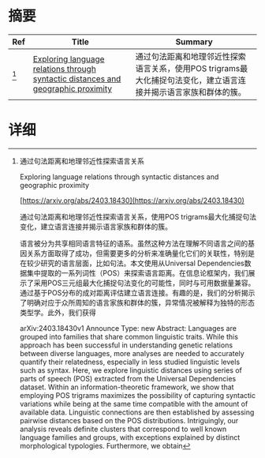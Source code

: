 # 摘要

| Ref | Title | Summary |
| --- | --- | --- |
| [^1] | [Exploring language relations through syntactic distances and geographic proximity](https://arxiv.org/abs/2403.18430) | 通过句法距离和地理邻近性探索语言关系，使用POS trigrams最大化捕捉句法变化，建立语言连接并揭示语言家族和群体的簇。 |

# 详细

[^1]: 通过句法距离和地理邻近性探索语言关系

    Exploring language relations through syntactic distances and geographic proximity

    [https://arxiv.org/abs/2403.18430](https://arxiv.org/abs/2403.18430)

    通过句法距离和地理邻近性探索语言关系，使用POS trigrams最大化捕捉句法变化，建立语言连接并揭示语言家族和群体的簇。

    

    语言被分为共享相同语言特征的语系。虽然这种方法在理解不同语言之间的基因关系方面取得了成功，但需要更多的分析来准确量化它们的关联性，特别是在较少研究的语言层面，比如句法。本文使用从Universal Dependencies数据集中提取的一系列词性（POS）来探索语言距离。在信息论框架内，我们展示了采用POS三元组最大化捕捉句法变化的可能性，同时与可用数据量兼容。通过基于POS分布的成对距离评估建立语言连接。有趣的是，我们的分析揭示了明确对应于众所周知的语言家族和群体的簇，异常情况被解释为独特的形态类型学。此外，我们获得

    arXiv:2403.18430v1 Announce Type: new  Abstract: Languages are grouped into families that share common linguistic traits. While this approach has been successful in understanding genetic relations between diverse languages, more analyses are needed to accurately quantify their relatedness, especially in less studied linguistic levels such as syntax. Here, we explore linguistic distances using series of parts of speech (POS) extracted from the Universal Dependencies dataset. Within an information-theoretic framework, we show that employing POS trigrams maximizes the possibility of capturing syntactic variations while being at the same time compatible with the amount of available data. Linguistic connections are then established by assessing pairwise distances based on the POS distributions. Intriguingly, our analysis reveals definite clusters that correspond to well known language families and groups, with exceptions explained by distinct morphological typologies. Furthermore, we obtain
    

